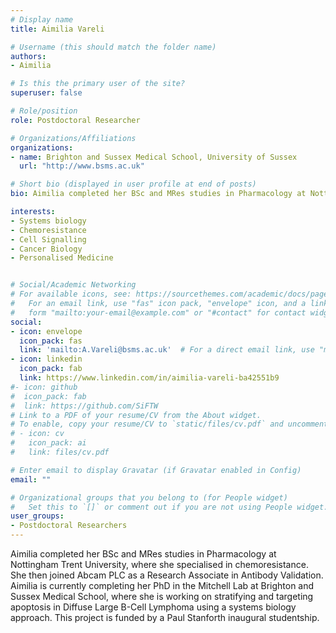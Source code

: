 ```yaml
---
# Display name
title: Aimilia Vareli

# Username (this should match the folder name)
authors:
- Aimilia

# Is this the primary user of the site?
superuser: false

# Role/position
role: Postdoctoral Researcher

# Organizations/Affiliations
organizations:
- name: Brighton and Sussex Medical School, University of Sussex
  url: "http://www.bsms.ac.uk"

# Short bio (displayed in user profile at end of posts)
bio: Aimilia completed her BSc and MRes studies in Pharmacology at Nottingham Trent University, where she specialised in chemoresistance. She then joined Abcam PLC as a Research Associate in Antibody Validation. Aimilia is currently completing her PhD in the Mitchell Lab at Brighton and Sussex Medical School, where she is working on stratifying and targeting apoptosis in Diffuse Large B-Cell Lymphoma using a systems biology approach. This project is funded by a Paul Stanforth inaugural studentship.

interests:
- Systems biology 
- Chemoresistance
- Cell Signalling 
- Cancer Biology
- Personalised Medicine


# Social/Academic Networking
# For available icons, see: https://sourcethemes.com/academic/docs/page-builder/#icons
#   For an email link, use "fas" icon pack, "envelope" icon, and a link in the
#   form "mailto:your-email@example.com" or "#contact" for contact widget.
social:
- icon: envelope
  icon_pack: fas
  link: 'mailto:A.Vareli@bsms.ac.uk'  # For a direct email link, use "mailto:".
- icon: linkedin
  icon_pack: fab
  link: https://www.linkedin.com/in/aimilia-vareli-ba42551b9
#- icon: github
#  icon_pack: fab
#  link: https://github.com/SiFTW
# Link to a PDF of your resume/CV from the About widget.
# To enable, copy your resume/CV to `static/files/cv.pdf` and uncomment the lines below.
# - icon: cv
#   icon_pack: ai
#   link: files/cv.pdf

# Enter email to display Gravatar (if Gravatar enabled in Config)
email: ""

# Organizational groups that you belong to (for People widget)
#   Set this to `[]` or comment out if you are not using People widget.
user_groups:
- Postdoctoral Researchers
---
```

 
Aimilia completed her BSc and MRes studies in Pharmacology at Nottingham Trent University, where she specialised in chemoresistance. She then joined Abcam PLC as a Research Associate in Antibody Validation. Aimilia is currently completing her PhD in the Mitchell Lab at Brighton and Sussex Medical School, where she is working on stratifying and targeting apoptosis in Diffuse Large B-Cell Lymphoma using a systems biology approach. This project is funded by a Paul Stanforth inaugural studentship.
